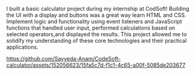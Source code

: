 I built a basic calculator project during my internship at CodSoft!  Building the UI with a display and 
buttons was a great way learn HTML and CSS.
Implement logic and functionality using event listeners and JavaScript functions that handled user input,
performed calculations based on selected operators,and displayed the results.
This project allowed me to solidify my understanding of these core technologies and their practical applications.

https://github.com/Sayyeda-Anam/CodeSoft-calculator/assets/152056623/15fa5c7d-f1c1-4c65-a00f-5085de203677
 
